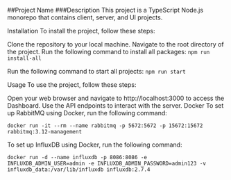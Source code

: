 ##Project Name
###Description
This project is a TypeScript Node.js monorepo that contains client, server, and UI projects.

Installation
To install the project, follow these steps:

Clone the repository to your local machine.
Navigate to the root directory of the project.
Run the following command to install all packages:
```npm run install-all```

Run the following command to start all projects:
```npm run start```

Usage
To use the project, follow these steps:

Open your web browser and navigate to http://localhost:3000 to access the Dashboard.
Use the API endpoints to interact with the server.
Docker
To set up RabbitMQ using Docker, run the following command:

```docker run -it --rm --name rabbitmq -p 5672:5672 -p 15672:15672 rabbitmq:3.12-management```

To set up InfluxDB using Docker, run the following command:

```docker run -d --name influxdb -p 8086:8086 -e INFLUXDB_ADMIN_USER=admin -e INFLUXDB_ADMIN_PASSWORD=admin123 -v influxdb_data:/var/lib/influxdb influxdb:2.7.4```